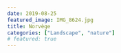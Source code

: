 ```yaml
---
date: 2019-08-25
featured_image: IMG_8624.jpg
title: Norvège
categories: ["Landscape", "nature"]
# featured: true
---
```

